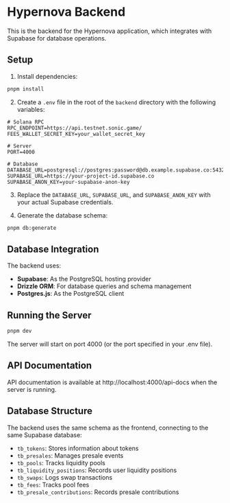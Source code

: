 # Hypernova Backend

This is the backend for the Hypernova application, which integrates with Supabase for database operations.

## Setup

1. Install dependencies:
```bash
pnpm install
```

2. Create a `.env` file in the root of the `backend` directory with the following variables:
```
# Solana RPC
RPC_ENDPOINT=https://api.testnet.sonic.game/
FEES_WALLET_SECRET_KEY=your_wallet_secret_key

# Server
PORT=4000

# Database 
DATABASE_URL=postgresql://postgres:password@db.example.supabase.co:5432/postgres
SUPABASE_URL=https://your-project-id.supabase.co
SUPABASE_ANON_KEY=your-supabase-anon-key
```

3. Replace the `DATABASE_URL`, `SUPABASE_URL`, and `SUPABASE_ANON_KEY` with your actual Supabase credentials.

4. Generate the database schema:
```bash
pnpm db:generate
```

## Database Integration

The backend uses:
- **Supabase**: As the PostgreSQL hosting provider
- **Drizzle ORM**: For database queries and schema management
- **Postgres.js**: As the PostgreSQL client

## Running the Server

```bash
pnpm dev
```

The server will start on port 4000 (or the port specified in your .env file).

## API Documentation

API documentation is available at http://localhost:4000/api-docs when the server is running.

## Database Structure

The backend uses the same schema as the frontend, connecting to the same Supabase database:

- `tb_tokens`: Stores information about tokens
- `tb_presales`: Manages presale events
- `tb_pools`: Tracks liquidity pools
- `tb_liquidity_positions`: Records user liquidity positions
- `tb_swaps`: Logs swap transactions
- `tb_fees`: Tracks pool fees
- `tb_presale_contributions`: Records presale contributions 
